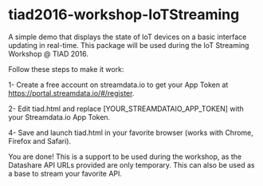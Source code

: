 # tiad2016-workshop-IoTStreaming

A simple demo that displays the state of IoT devices on a basic interface updating in real-time. This package will be used during the IoT Streaming Workshop @ TIAD 2016.

Follow these steps to make it work:

1- Create a free account on streamdata.io to get your App Token at https://portal.streamdata.io/#/register.

2- Edit tiad.html and replace [YOUR_STREAMDATAIO_APP_TOKEN] with your Streamdata.io App Token.

4- Save and launch tiad.html in your favorite browser (works with Chrome, Firefox and Safari).

You are done! This is a support to be used during the workshop, as the Datashare API URLs provided are only temporary.
This can also be used as a base to stream your favorite API.

